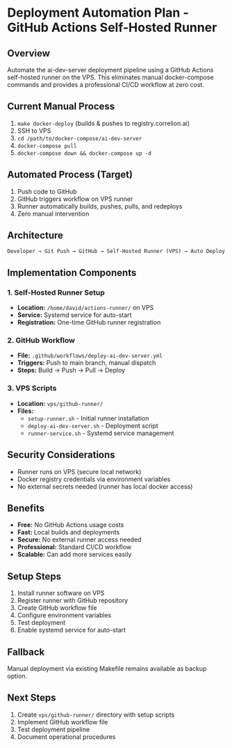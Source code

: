 # Deployment Automation Plan - GitHub Actions Self-Hosted Runner

## Overview
Automate the ai-dev-server deployment pipeline using a GitHub Actions self-hosted runner on the VPS. This eliminates manual docker-compose commands and provides a professional CI/CD workflow at zero cost.

## Current Manual Process
1. `make docker-deploy` (builds & pushes to registry.correlion.ai)
2. SSH to VPS
3. `cd /path/to/docker-compose/ai-dev-server`
4. `docker-compose pull`
5. `docker-compose down && docker-compose up -d`

## Automated Process (Target)
1. Push code to GitHub
2. GitHub triggers workflow on VPS runner
3. Runner automatically builds, pushes, pulls, and redeploys
4. Zero manual intervention

## Architecture
```
Developer → Git Push → GitHub → Self-Hosted Runner (VPS) → Auto Deploy
```

## Implementation Components

### 1. Self-Hosted Runner Setup
- **Location:** `/home/david/actions-runner/` on VPS
- **Service:** Systemd service for auto-start
- **Registration:** One-time GitHub runner registration

### 2. GitHub Workflow
- **File:** `.github/workflows/deploy-ai-dev-server.yml`
- **Triggers:** Push to main branch, manual dispatch
- **Steps:** Build → Push → Pull → Deploy

### 3. VPS Scripts
- **Location:** `vps/github-runner/`
- **Files:**
  - `setup-runner.sh` - Initial runner installation
  - `deploy-ai-dev-server.sh` - Deployment script
  - `runner-service.sh` - Systemd service management

## Security Considerations
- Runner runs on VPS (secure local network)
- Docker registry credentials via environment variables
- No external secrets needed (runner has local docker access)

## Benefits
- **Free:** No GitHub Actions usage costs
- **Fast:** Local builds and deployments
- **Secure:** No external runner access needed
- **Professional:** Standard CI/CD workflow
- **Scalable:** Can add more services easily

## Setup Steps
1. Install runner software on VPS
2. Register runner with GitHub repository
3. Create GitHub workflow file
4. Configure environment variables
5. Test deployment
6. Enable systemd service for auto-start

## Fallback
Manual deployment via existing Makefile remains available as backup option.

## Next Steps
1. Create `vps/github-runner/` directory with setup scripts
2. Implement GitHub workflow file
3. Test deployment pipeline
4. Document operational procedures
